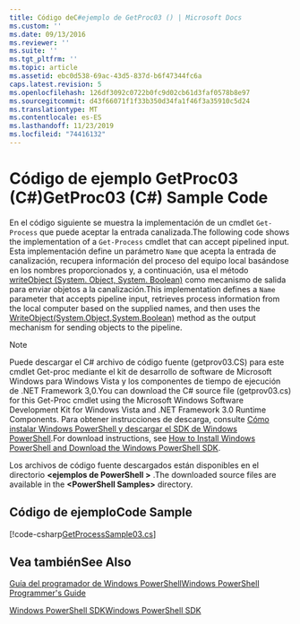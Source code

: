 ```yaml
---
title: Código deC#ejemplo de GetProc03 () | Microsoft Docs
ms.custom: ''
ms.date: 09/13/2016
ms.reviewer: ''
ms.suite: ''
ms.tgt_pltfrm: ''
ms.topic: article
ms.assetid: ebc0d538-69ac-43d5-837d-b6f47344fc6a
caps.latest.revision: 5
ms.openlocfilehash: 126df3092c0722b0fc9d02cb61d3faf0578b8e97
ms.sourcegitcommit: d43f66071f1f33b350d34fa1f46f3a35910c5d24
ms.translationtype: MT
ms.contentlocale: es-ES
ms.lasthandoff: 11/23/2019
ms.locfileid: "74416132"
---
```

# <a name="getproc03-c-sample-code"></a><span data-ttu-id="7f50b-102">Código de ejemplo GetProc03 (C#)</span><span class="sxs-lookup"><span data-stu-id="7f50b-102">GetProc03 (C#) Sample Code</span></span>

<span data-ttu-id="7f50b-103">En el código siguiente se muestra la implementación de un cmdlet `Get-Process` que puede aceptar la entrada canalizada.</span><span class="sxs-lookup"><span data-stu-id="7f50b-103">The following code shows the implementation of a `Get-Process` cmdlet that can accept pipelined input.</span></span> <span data-ttu-id="7f50b-104">Esta implementación define un parámetro `Name` que acepta la entrada de canalización, recupera información del proceso del equipo local basándose en los nombres proporcionados y, a continuación, usa el método [writeObject (System. Object, System. Boolean)](/dotnet/api/system.management.automation.cmdlet.writeobject?view=pscore-6.2.0#System_Management_Automation_Cmdlet_WriteObject_System_Object_System_Boolean_) como mecanismo de salida para enviar objetos a la canalización.</span><span class="sxs-lookup"><span data-stu-id="7f50b-104">This implementation defines a `Name` parameter that accepts pipeline input, retrieves process information from the local computer based on the supplied names, and then uses the [WriteObject(System.Object,System.Boolean)](/dotnet/api/system.management.automation.cmdlet.writeobject?view=pscore-6.2.0#System_Management_Automation_Cmdlet_WriteObject_System_Object_System_Boolean_) method as the output mechanism for sending objects to the pipeline.</span></span>

> [!NOTE]
> <span data-ttu-id="7f50b-105">Puede descargar el C# archivo de código fuente (getprov03.CS) para este cmdlet Get-proc mediante el kit de desarrollo de software de Microsoft Windows para Windows Vista y los componentes de tiempo de ejecución de .NET Framework 3,0.</span><span class="sxs-lookup"><span data-stu-id="7f50b-105">You can download the C# source file (getprov03.cs) for this Get-Proc cmdlet using the Microsoft Windows Software Development Kit for Windows Vista and .NET Framework 3.0 Runtime Components.</span></span> <span data-ttu-id="7f50b-106">Para obtener instrucciones de descarga, consulte [Cómo instalar Windows PowerShell y descargar el SDK de Windows PowerShell](/powershell/scripting/developer/installing-the-windows-powershell-sdk).</span><span class="sxs-lookup"><span data-stu-id="7f50b-106">For download instructions, see [How to Install Windows PowerShell and Download the Windows PowerShell SDK](/powershell/scripting/developer/installing-the-windows-powershell-sdk).</span></span>
>
> <span data-ttu-id="7f50b-107">Los archivos de código fuente descargados están disponibles en el directorio **\<ejemplos de PowerShell >** .</span><span class="sxs-lookup"><span data-stu-id="7f50b-107">The downloaded source files are available in the **\<PowerShell Samples>** directory.</span></span>

## <a name="code-sample"></a><span data-ttu-id="7f50b-108">Código de ejemplo</span><span class="sxs-lookup"><span data-stu-id="7f50b-108">Code Sample</span></span>

[!code-csharp[GetProcessSample03.cs](../../../../powershell-sdk-samples/SDK-2.0/csharp/GetProcessSample03/GetProcessSample03.cs#L11-L78 "GetProcessSample03.cs")]

## <a name="see-also"></a><span data-ttu-id="7f50b-109">Vea también</span><span class="sxs-lookup"><span data-stu-id="7f50b-109">See Also</span></span>

[<span data-ttu-id="7f50b-110">Guía del programador de Windows PowerShell</span><span class="sxs-lookup"><span data-stu-id="7f50b-110">Windows PowerShell Programmer's Guide</span></span>](./windows-powershell-programmer-s-guide.md)

[<span data-ttu-id="7f50b-111">Windows PowerShell SDK</span><span class="sxs-lookup"><span data-stu-id="7f50b-111">Windows PowerShell SDK</span></span>](../windows-powershell-reference.md)
